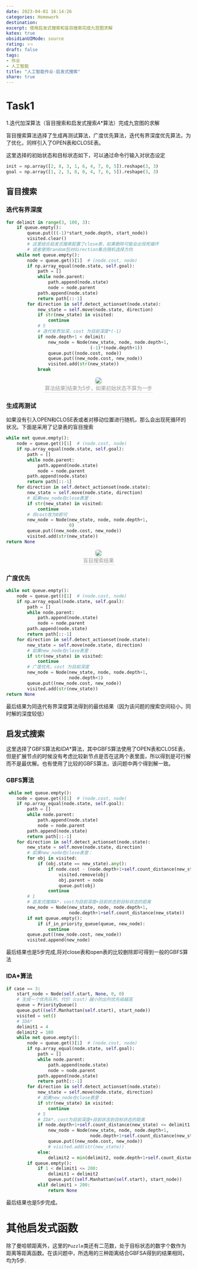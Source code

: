 ```yaml
---
date: 2023-04-01 16:14:26
categories: Homework
destination: 
excerpt: 使用启发式搜索和盲目搜索完成九宫图求解
katex: true
obsidianUIMode: source
rating: ⭐⭐
draft: false
tags:  
- 作业 
- 人工智能
title: "人工智能作业-启发式搜索"
share: true
---
```


# Task1
1.迭代加深算法（盲目搜索和启发式搜索$A*$算法）完成九宫图的求解

盲目搜索算法选择了生成再测试算法，广度优先算法，迭代有界深度优先算法，为了优化，同样引入了OPEN表和CLOSE表。

这里选择的初始状态和目标状态如下，可以通过命令行输入对状态设定

```python
init = np.array([2, 8, 3, 1, 6, 4, 7, 0, 5]).reshape(3, 3)
goal = np.array([1, 2, 3, 8, 0, 4, 7, 6, 5]).reshape(3, 3)
```

## 盲目搜索


### 迭代有界深度

```python
for delimit in range(3, 100, 3):
    if queue.empty():
        queue.put(((-1)*start_node.depth, start_node))
        visited.clear()
        # 这里结合启发式搜索配置了close表，如果删除可能会出现死循环
        # 或者使用random包对direction集合随机选择方向
    while not queue.empty():
        node = queue.get()[1]  # (node.cost, node)
        if np.array_equal(node.state, self.goal):
            path = []
            while node.parent:
                path.append(node.state)
                node = node.parent
            path.append(node.state)
            return path[::-1]
        for direction in self.detect_actionset(node.state):
            new_state = self.move(node.state, direction)
            if str(new_state) in visited:
                continue
            # 5
            # 迭代有界加深，cost 为目前深度*(-1)
            if node.depth+1 < delimit:
                new_node = Node(new_state, node, node.depth+1,
                                (-1)*(node.depth+1))
                queue.put((node.cost, node))
                queue.put((new_node.cost, new_node))
                visited.add(str(new_state))
            break
```
<center>
    <img style="border-radius: 0.3125em;
    box-shadow: 0 2px 4px 0 rgba(34,36,38,.12),0 2px 10px 0 rgba(34,36,38,.08);"
    src="https://search.pstatic.net/common?src=https://i.imgur.com/wWLVdhP.png">
    <br>
    <div style="color:orange; border-bottom: 1px solid #d9d9d9;
    display: inline-block;
    color: #999;
    padding: 2px;">算法结果|结果为5步，如果初始状态不算为一步
    </div>
</center>

### 生成再测试

如果没有引入OPEN和CLOSE表或者对移动位置进行随机，那么会出现死循环的状况。下面是采用了记录表的盲目搜索

```python
while not queue.empty():
    node = queue.get()[1]  # (node.cost, node)
    if np.array_equal(node.state, self.goal):
        path = []
        while node.parent:
            path.append(node.state)
            node = node.parent
        path.append(node.state)
        return path[::-1]
    for direction in self.detect_actionset(node.state):
        new_state = self.move(node.state, direction)
        # 如果new_node在close表里：
        if str(new_state) in visited:
            continue
        # 将cost改为0即可
        new_node = Node(new_state, node, node.depth+1,
                        0)
        queue.put((new_node.cost, new_node))
        visited.add(str(new_state))
return None
```

<center>
    <img style="border-radius: 0.3125em;
    box-shadow: 0 2px 4px 0 rgba(34,36,38,.12),0 2px 10px 0 rgba(34,36,38,.08);"
    src="https://search.pstatic.net/common?src=https://i.imgur.com/EYCm1cD.png">
    <br>
    <div style="color:orange; border-bottom: 1px solid #d9d9d9;
    display: inline-block;
    color: #999;
    padding: 2px;">盲目搜索结果
    </div>
</center>

### 广度优先

```python
while not queue.empty():
    node = queue.get()[1]  # (node.cost, node)
    if np.array_equal(node.state, self.goal):
        path = []
        while node.parent:
            path.append(node.state)
            node = node.parent
        path.append(node.state)
        return path[::-1]
    for direction in self.detect_actionset(node.state):
        new_state = self.move(node.state, direction)
        # 如果new_node在close表里：
        if str(new_state) in visited:
            continue
        # 广度优先，cost 为目前深度
        new_node = Node(new_state, node, node.depth+1,
                        node.depth+1)
        queue.put((new_node.cost, new_node))
        visited.add(str(new_state))
return None
```

最后结果为同迭代有界深度算法得到的最优结果（因为该问题的搜索空间较小，同时解的深度较低）



## 启发式搜索

这里选择了GBFS算法和$IDA*$算法，其中GBFS算法使用了OPEN表和CLOSE表，但是扩展节点的时候没有考虑比较新节点是否在这两个表里面，所以得到是可行解而不是最优解。也有使用了比较的GBFS算法，该问题中两个得到解一致。

### GBFS算法

```python 
 while not queue.empty():
    node = queue.get()[1]  # (node.cost, node)
    if np.array_equal(node.state, self.goal):
        path = []
        while node.parent:
            path.append(node.state)
            node = node.parent
        path.append(node.state)
        return path[::-1]
    for direction in self.detect_actionset(node.state):
        new_state = self.move(node.state, direction)
        # 如果new_node在close表里：
        for obj in visited:
            if (obj.state == new_state).any():
                if node.cost - (node.depth+1+self.count_distance(new_state)) < obj.parent.cost - (node.depth+1+self.count_distance(new_state)):
                    visited.remove(obj)
                    obj.parent = node
                    queue.put(obj)
                continue
        # 1
        # 启发式搜索A*，cost为目前深度+目前状态到目标状态的距离
        new_node = Node(new_state, node, node.depth+1,
                        node.depth+1+self.count_distance(new_state))
        if not queue.empty():
            if if_in_priority_queue(queue, new_node):
                continue
        queue.put((new_node.cost, new_node))
        visited.append(new_node)
```
最后结果也是5步完成,将对close表和open表的比较删除即可得到一般的GBFS算法

### IDA\*算法

```python
if case == 3:
    start_node = Node(self.start, None, 0, 0)
    # 生成一个优先队列，代价（cost）越小的出列优先级越高
    queue = PriorityQueue()
    queue.put((self.Manhattan(self.start), start_node))
    visited = set()
    # IDA*
    delimit1 = 4
    delimit2 = 100
    while not queue.empty():
        node = queue.get()[1]  # (node.cost, node)
        if np.array_equal(node.state, self.goal):
            path = []
            while node.parent:
                path.append(node.state)
                node = node.parent
            path.append(node.state)
            return path[::-1]
        for direction in self.detect_actionset(node.state):
            new_state = self.move(node.state, direction)
            # 如果new_node在close表里：
            if str(new_state) in visited:
                continue
            # 5
            # IDA*，cost为目前深度+目前状态到目标状态的距离
            if node.depth+1+self.count_distance(new_state) <= delimit1:
                new_node = Node(new_state, node, node.depth+1,
                                node.depth+1+self.count_distance(new_state))
                queue.put((new_node.cost, new_node))
                # visited.add(str(new_state))
            else:
                delimit2 = min(delimit2, node.depth+1+self.count_distance(new_state))
        if queue.empty():
            if 1 < delimit1 <= 200:
                delimit1 = delimit2
                queue.put((self.Manhattan(self.start), start_node))
            elif delimit1 > 200:
                return None
```
最后结果也是5步完成。

# 其他启发式函数

除了曼哈顿距离外，这里的`Puzzle`类还有二范数，处于目标状态的数字个数作为距离等距离函数。在该问题中，所选用的三种距离结合GBFSA得到的结果相同，均为5步.